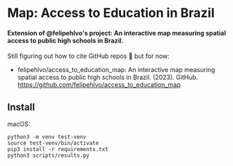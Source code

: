 # Map: Access to Education in Brazil
#### Extension of @felipehlvo's project: An interactive map measuring spatial access to public high schools in Brazil.

Still figuring out how to cite GitHub repos 🤠 but for now:
- felipehlvo/access_to_education_map: An interactive map measuring spatial access to public high schools in Brazil. (2023). GitHub. https://github.com/felipehlvo/access_to_education_map

## Install
macOS:
```
python3 -m venv test-venv
source test-venv/bin/activate
pip3 install -r requirements.txt
python3 scripts/results.py
```